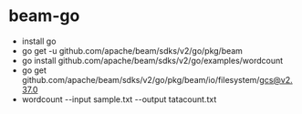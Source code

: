 # beam-go

* install go
* go get -u github.com/apache/beam/sdks/v2/go/pkg/beam
* go install github.com/apache/beam/sdks/v2/go/examples/wordcount
* go get github.com/apache/beam/sdks/v2/go/pkg/beam/io/filesystem/gcs@v2.37.0
* wordcount --input sample.txt --output tatacount.txt
